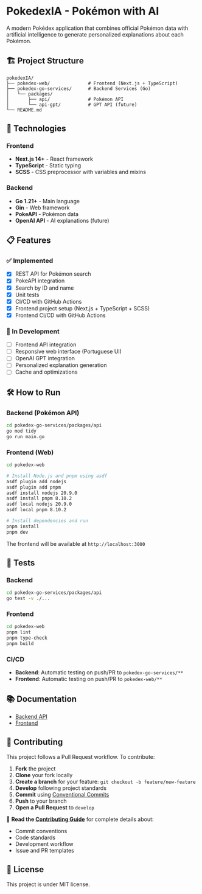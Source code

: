 # PokedexIA - Pokémon with AI

A modern Pokédex application that combines official Pokémon data with artificial intelligence to generate personalized explanations about each Pokémon.

## 🏗️ Project Structure

```
pokedexIA/
├── pokedex-web/              # Frontend (Next.js + TypeScript)
├── pokedex-go-services/      # Backend Services (Go)
│   └── packages/
│       ├── api/              # Pokémon API
│       └── api-gpt/          # GPT API (future)
└── README.md
```

## 🚀 Technologies

### Frontend

- **Next.js 14+** - React framework
- **TypeScript** - Static typing
- **SCSS** - CSS preprocessor with variables and mixins

### Backend

- **Go 1.21+** - Main language
- **Gin** - Web framework
- **PokeAPI** - Pokémon data
- **OpenAI API** - AI explanations (future)

## 📋 Features

### ✅ Implemented

- [x] REST API for Pokémon search
- [x] PokeAPI integration
- [x] Search by ID and name
- [x] Unit tests
- [x] CI/CD with GitHub Actions
- [x] Frontend project setup (Next.js + TypeScript + SCSS)
- [x] Frontend CI/CD with GitHub Actions

### 🚧 In Development

- [ ] Frontend API integration
- [ ] Responsive web interface (Portuguese UI)
- [ ] OpenAI GPT integration
- [ ] Personalized explanation generation
- [ ] Cache and optimizations

## 🛠️ How to Run

### Backend (Pokémon API)

```bash
cd pokedex-go-services/packages/api
go mod tidy
go run main.go
```

### Frontend (Web)

```bash
cd pokedex-web

# Install Node.js and pnpm using asdf
asdf plugin add nodejs
asdf plugin add pnpm
asdf install nodejs 20.9.0
asdf install pnpm 8.10.2
asdf local nodejs 20.9.0
asdf local pnpm 8.10.2

# Install dependencies and run
pnpm install
pnpm dev
```

The frontend will be available at `http://localhost:3000`

## 🧪 Tests

### Backend

```bash
cd pokedex-go-services/packages/api
go test -v ./...
```

### Frontend

```bash
cd pokedex-web
pnpm lint
pnpm type-check
pnpm build
```

### CI/CD

- **Backend**: Automatic testing on push/PR to `pokedex-go-services/**`
- **Frontend**: Automatic testing on push/PR to `pokedex-web/**`

## 📚 Documentation

- [Backend API](pokedex-go-services/packages/api/README.md)
- [Frontend](pokedex-web/README.md)

## 🤝 Contributing

This project follows a Pull Request workflow. To contribute:

1. **Fork** the project
2. **Clone** your fork locally
3. **Create a branch** for your feature: `git checkout -b feature/new-feature`
4. **Develop** following project standards
5. **Commit** using [Conventional Commits](https://www.conventionalcommits.org/)
6. **Push** to your branch
7. **Open a Pull Request** to `develop`

📖 **Read the [Contributing Guide](CONTRIBUTING.md)** for complete details about:

- Commit conventions
- Code standards
- Development workflow
- Issue and PR templates

## 📄 License

This project is under MIT license.
